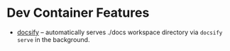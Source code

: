 # Dev Container Features

- [docsify](src/docsify/README.md) – automatically serves ./docs workspace
  directory via `docsify serve` in the background.
<!-- - [local-pkgsite](src/local-pkgsite/README.md) -->
